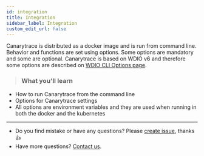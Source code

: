 ```yaml
---
id: integration
title: Integration
sidebar_label: Integration
custom_edit_url: false
---
```


Canarytrace is distributed as a docker image and is run from command line. Behavior and functions are set using options. Some options are mandatory and some are optional. Canarytrace is based on WDIO v6 and therefore some options are described on [WDIO CLI Options page](https://webdriver.io/docs/clioptions.html).

> ### What you’ll learn
- How to run Canarytrace from the command line
- Options for Canarytrace settings
- All options are environment variables and they are used when running in both the docker and the kubernetes



---

- Do you find mistake or have any questions? Please [create issue](https://github.com/canarytrace/documentation/issues/new/choose), thanks 👍
- Have more questions? [Contact us](/docs/support/contactus).